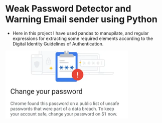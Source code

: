 # Weak Password Detector and Warning Email sender using Python
* Here in this project I have used pandas to manupilate, and regular expressions for extracting some required elements according to the Digital Identity Guidelines of Authentication. 


![password detector](Password-Leak-Detection-800x445.webp)
